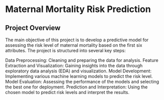 # Maternal Mortality Risk Prediction


## Project Overview
The main objective of this project is to develop a predictive model for assessing the risk level of maternal mortality based on the first six attributes. The project is structured into several key steps:

Data Preprocessing: Cleaning and preparing the data for analysis.
Feature Extraction and Visualization: Gaining insights into the data through exploratory data analysis (EDA) and visualization.
Model Development: Implementing various machine learning models to predict the risk level.
Model Evaluation: Assessing the performance of the models and selecting the best one for deployment.
Prediction and Interpretation: Using the chosen model to predict risk levels and interpret the results.
